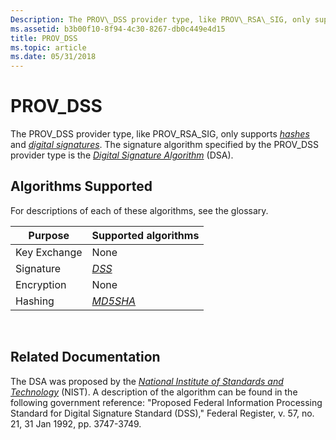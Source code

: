 ```yaml
---
Description: The PROV\_DSS provider type, like PROV\_RSA\_SIG, only supports hashes and digital signatures. The signature algorithm specified by the PROV\_DSS provider type is the Digital Signature Algorithm (DSA).
ms.assetid: b3b00f10-8f94-4c30-8267-db0c449e4d15
title: PROV_DSS
ms.topic: article
ms.date: 05/31/2018
---
```


# PROV\_DSS

The PROV\_DSS provider type, like PROV\_RSA\_SIG, only supports [*hashes*](../secgloss/h-gly.md) and [*digital signatures*](../secgloss/d-gly.md). The signature algorithm specified by the PROV\_DSS provider type is the [*Digital Signature Algorithm*](../secgloss/d-gly.md) (DSA).

## Algorithms Supported

For descriptions of each of these algorithms, see the glossary.



| Purpose      | Supported algorithms                                                                                                              |
|--------------|-----------------------------------------------------------------------------------------------------------------------------------|
| Key Exchange | None                                                                                                                              |
| Signature    | [*DSS*](../secgloss/d-gly.md)                                                                       |
| Encryption   | None                                                                                                                              |
| Hashing      | [*MD5*](../secgloss/m-gly.md)[*SHA*](../secgloss/s-gly.md)<br/> |



 

## Related Documentation

The DSA was proposed by the [*National Institute of Standards and Technology*](../secgloss/n-gly.md) (NIST). A description of the algorithm can be found in the following government reference: "Proposed Federal Information Processing Standard for Digital Signature Standard (DSS)," Federal Register, v. 57, no. 21, 31 Jan 1992, pp. 3747-3749.

 

 